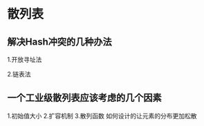# 散列表

## 解决Hash冲突的几种办法

   1.开放寻址法
     
   2.链表法
     
## 一个工业级散列表应该考虑的几个因素
   1.初始值大小
   2.扩容机制
   3.散列函数 如何设计的让元素的分布更加松散